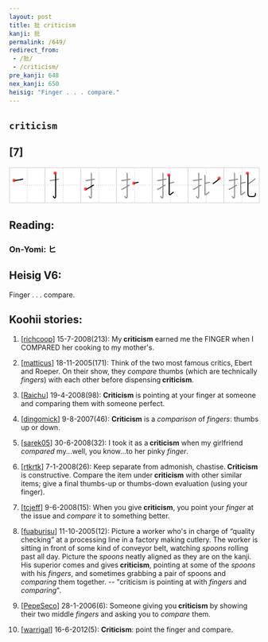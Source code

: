 ```yaml
---
layout: post
title: 批 criticism
kanji: 批
permalink: /649/
redirect_from:
 - /批/
 - /criticism/
pre_kanji: 648
nex_kanji: 650
heisig: "Finger . . . compare."
---
```


## `criticism`

## [7]

<div class="stroke"><img src="../images/E689B9.png" /></div>

## Reading:

### On-Yomi: ヒ

## Heisig V6:

Finger . . . compare.

## Koohii stories:

1) [<a href="http://kanji.koohii.com/profile/richcoop">richcoop</a>] 15-7-2008(213): My<strong> criticism</strong> earned me the FINGER when I COMPARED her cooking to my mother&#039;s.

2) [<a href="http://kanji.koohii.com/profile/matticus">matticus</a>] 18-11-2005(171): Think of the two most famous critics, Ebert and Roeper. On their show, they <em>compare</em> thumbs (which are technically <em>fingers</em>) with each other before dispensing<strong> criticism</strong>.

3) [<a href="http://kanji.koohii.com/profile/Raichu">Raichu</a>] 19-4-2008(98): <strong>Criticism</strong> is pointing at your finger at someone and comparing them with someone perfect.

4) [<a href="http://kanji.koohii.com/profile/dingomick">dingomick</a>] 9-8-2007(46): <strong>Criticism</strong> is a <em>comparison</em> of <em>fingers</em>: thumbs up or down.

5) [<a href="http://kanji.koohii.com/profile/sarek05">sarek05</a>] 30-6-2008(32): I took it as a<strong> criticism</strong> when my girlfriend <em>compared</em> my...well, you know...to her pinky <em>finger</em>.

6) [<a href="http://kanji.koohii.com/profile/rtkrtk">rtkrtk</a>] 7-1-2008(26): Keep separate from admonish, chastise.<strong> Criticism</strong> is constructive. Compare the item under<strong> criticism</strong> with other similar items; give a final thumbs-up or thumbs-down evaluation (using your finger).

7) [<a href="http://kanji.koohii.com/profile/tcjeff">tcjeff</a>] 9-6-2008(15): When you give<strong> criticism</strong>, you point your <em>finger</em> at the issue and <em>compare</em> it to something better.

8) [<a href="http://kanji.koohii.com/profile/fuaburisu">fuaburisu</a>] 11-10-2005(12): Picture a worker who&#039;s in charge of “quality checking” at a processing line in a factory making cutlery. The worker is sitting in front of some kind of conveyor belt, watching <em>spoons</em> rolling past all day. Picture the <em>spoons</em> neatly aligned as they are on the kanji. His superior comes and gives<strong> criticism</strong>, pointing at some of the <em>spoons</em> with his <em>fingers</em>, and sometimes grabbing a pair of spoons and <em>comparing</em> them together. -- &quot;criticism is pointing at with <em>fingers</em> and <em>comparing</em>&quot;.

9) [<a href="http://kanji.koohii.com/profile/PepeSeco">PepeSeco</a>] 28-1-2006(6): Someone giving you<strong> criticism</strong> by showing their two middle <em>fingers</em> and asking you to <em>compare</em> them.

10) [<a href="http://kanji.koohii.com/profile/warrigal">warrigal</a>] 16-6-2012(5): <strong>Criticism</strong>: point the finger and compare.
